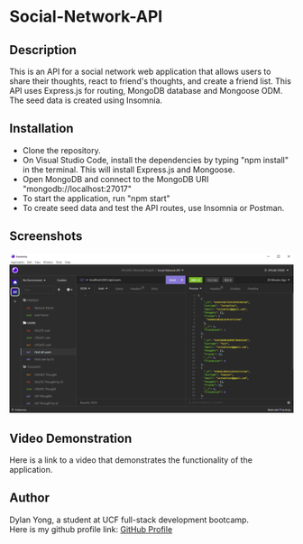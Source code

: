 # Social-Network-API

## Description

This is an API for a social network web application that allows users to share their thoughts, react to friend's thoughts, and create a friend list. This API uses Express.js for routing, MongoDB database and Mongoose ODM. The seed data is created using Insomnia.

## Installation

- Clone the repository.
- On Visual Studio Code, install the dependencies by typing "npm install" in the terminal. This will install Express.js and Mongoose.
- Open MongoDB and connect to the MongoDB URI "mongodb://localhost:27017"
- To start the application, run "npm start"
- To create seed data and test the API routes, use Insomnia or Postman.

## Screenshots

![My Image](images/InsomniaPic.png)

## Video Demonstration

Here is a link to a video that demonstrates the functionality of the application.

## Author

Dylan Yong, a student at UCF full-stack development bootcamp. <br>
Here is my github profile link:
[GitHub Profile](https://github.com/Suzakijun1)
